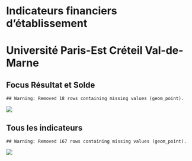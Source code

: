 Indicateurs financiers d’établissement
================

# Université Paris-Est Créteil Val-de-Marne

## Focus Résultat et Solde

    ## Warning: Removed 18 rows containing missing values (geom_point).

![](/home/julien/repo/cpesr/RFC/Finances/Etablissements/université_paris_est_créteil_val_de_marne_files/figure-gfm/etab.focus-1.png)<!-- -->

## Tous les indicateurs

    ## Warning: Removed 167 rows containing missing values (geom_point).

![](/home/julien/repo/cpesr/RFC/Finances/Etablissements/université_paris_est_créteil_val_de_marne_files/figure-gfm/etab-1.png)<!-- -->
